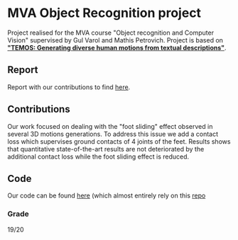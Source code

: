 # MVA Object Recognition project
Project realised for the MVA course "Object recognition and Computer Vision" supervised by Gul Varol and Mathis Petrovich. Project is based on [**"TEMOS: Generating diverse human motions from textual descriptions"**](http://arxiv.org/abs/2204.14109). 

## Report
Report with our contributions to find [here](https://github.com/RomanPlaud/RecVisProject/blob/master/report.pdf).

## Contributions
Our work focused on dealing with the "foot sliding" effect observed in several 3D motions generations. To address this issue we add a contact loss which supervises ground contacts of 4 joints of the feet. Results shows that quantitative state-of-the-art results are not deteriorated by the additional contact loss while the foot sliding effect is reduced.

## Code
Our code can be found [here](https://github.com/clemgris/transfer_VM) (which almost entirely rely on this [repo](https://github.com/Mathux/TEMOS)

### Grade 
19/20

